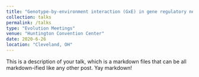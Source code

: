 ```yaml
---
title: "Genotype-by-environment interaction (GxE) in gene regulatory networks in Brachypodium distachyon under soil water deficit​"
collection: talks
permalink: /talks
type: "Evolution Meetings"
venue: "Huntington Convention Center"
date: 2020-6-26
location: "Cleveland, OH"
---
```


This is a description of your talk, which is a markdown files that can be all markdown-ified like any other post. Yay markdown!
